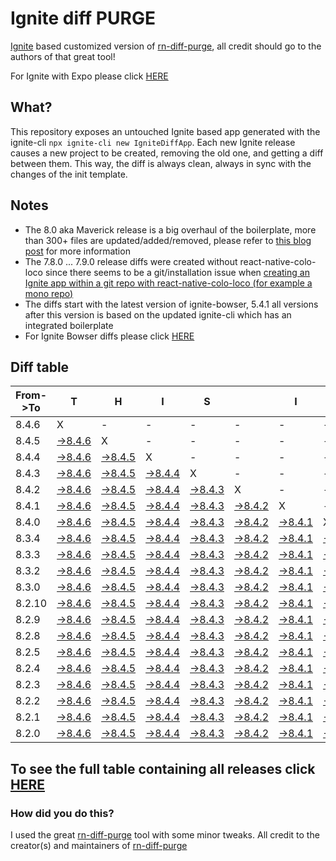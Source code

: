 # Ignite diff PURGE

[Ignite](https://github.com/infinitered/ignite) based customized version of [rn-diff-purge](https://github.com/react-native-community/rn-diff-purge/), all credit should go to the authors of that great tool!

For Ignite with Expo please click [HERE](https://github.com/nirre7/ignite-expo-diff-purge)

## What?

This repository exposes an untouched Ignite based app generated with the ignite-cli
`npx ignite-cli new IgniteDiffApp`. Each new Ignite release causes a new project to be created, removing the old one, and getting a diff between them. This way, the diff is always clean, always in sync with the changes of the init template.

## Notes
- The 8.0 aka Maverick release is a big overhaul of the boilerplate, more than 300+ files are updated/added/removed, please refer to [this blog post](https://shift.infinite.red/announcing-ignite-8-0-maverick-fbbdafbb738e) for more information
- The 7.8.0 ... 7.9.0 release diffs were created without react-native-colo-loco since there seems to be a git/installation issue when [creating an Ignite app within a git repo with react-native-colo-loco (for example a mono repo)](https://github.com/infinitered/ignite/issues/1845)
- The diffs start with the latest version of ignite-bowser, 5.4.1 all versions after this version is based on the updated ignite-cli which has an integrated boilerplate
- For Ignite Bowser diffs please click [HERE](https://github.com/nirre7/ignite-bowser-diff-purge)

## Diff table

| From->To | T                                                                                            | H                                                                                            | I                                                                                            | S                                                                                            |                                                                                              | I                                                                                            | S                                                                                            |                                                                                              | C                                                                                            | O                                                                                            | O                                                                                            | L                                                                                             |                                                                                             |                                                                                             |                                                                                             |                                                                                             |                                                                                             |                                                                                             |                                                                                             |     |
| -------- | -------------------------------------------------------------------------------------------- | -------------------------------------------------------------------------------------------- | -------------------------------------------------------------------------------------------- | -------------------------------------------------------------------------------------------- | -------------------------------------------------------------------------------------------- | -------------------------------------------------------------------------------------------- | -------------------------------------------------------------------------------------------- | -------------------------------------------------------------------------------------------- | -------------------------------------------------------------------------------------------- | -------------------------------------------------------------------------------------------- | -------------------------------------------------------------------------------------------- | --------------------------------------------------------------------------------------------- | ------------------------------------------------------------------------------------------- | ------------------------------------------------------------------------------------------- | ------------------------------------------------------------------------------------------- | ------------------------------------------------------------------------------------------- | ------------------------------------------------------------------------------------------- | ------------------------------------------------------------------------------------------- | ------------------------------------------------------------------------------------------- | --- |
| 8.4.6    | X                                                                                            | -                                                                                            | -                                                                                            | -                                                                                            | -                                                                                            | -                                                                                            | -                                                                                            | -                                                                                            | -                                                                                            | -                                                                                            | -                                                                                            | -                                                                                             | -                                                                                           | -                                                                                           | -                                                                                           | -                                                                                           | -                                                                                           | -                                                                                           | -                                                                                           | -   |
| 8.4.5    | [->8.4.6](https://github.com/nirre7/ignite-diff-purge/compare/release/8.4.5..release/8.4.6)  | X                                                                                            | -                                                                                            | -                                                                                            | -                                                                                            | -                                                                                            | -                                                                                            | -                                                                                            | -                                                                                            | -                                                                                            | -                                                                                            | -                                                                                             | -                                                                                           | -                                                                                           | -                                                                                           | -                                                                                           | -                                                                                           | -                                                                                           | -                                                                                           | -   |
| 8.4.4    | [->8.4.6](https://github.com/nirre7/ignite-diff-purge/compare/release/8.4.4..release/8.4.6)  | [->8.4.5](https://github.com/nirre7/ignite-diff-purge/compare/release/8.4.4..release/8.4.5)  | X                                                                                            | -                                                                                            | -                                                                                            | -                                                                                            | -                                                                                            | -                                                                                            | -                                                                                            | -                                                                                            | -                                                                                            | -                                                                                             | -                                                                                           | -                                                                                           | -                                                                                           | -                                                                                           | -                                                                                           | -                                                                                           | -                                                                                           | -   |
| 8.4.3    | [->8.4.6](https://github.com/nirre7/ignite-diff-purge/compare/release/8.4.3..release/8.4.6)  | [->8.4.5](https://github.com/nirre7/ignite-diff-purge/compare/release/8.4.3..release/8.4.5)  | [->8.4.4](https://github.com/nirre7/ignite-diff-purge/compare/release/8.4.3..release/8.4.4)  | X                                                                                            | -                                                                                            | -                                                                                            | -                                                                                            | -                                                                                            | -                                                                                            | -                                                                                            | -                                                                                            | -                                                                                             | -                                                                                           | -                                                                                           | -                                                                                           | -                                                                                           | -                                                                                           | -                                                                                           | -                                                                                           | -   |
| 8.4.2    | [->8.4.6](https://github.com/nirre7/ignite-diff-purge/compare/release/8.4.2..release/8.4.6)  | [->8.4.5](https://github.com/nirre7/ignite-diff-purge/compare/release/8.4.2..release/8.4.5)  | [->8.4.4](https://github.com/nirre7/ignite-diff-purge/compare/release/8.4.2..release/8.4.4)  | [->8.4.3](https://github.com/nirre7/ignite-diff-purge/compare/release/8.4.2..release/8.4.3)  | X                                                                                            | -                                                                                            | -                                                                                            | -                                                                                            | -                                                                                            | -                                                                                            | -                                                                                            | -                                                                                             | -                                                                                           | -                                                                                           | -                                                                                           | -                                                                                           | -                                                                                           | -                                                                                           | -                                                                                           | -   |
| 8.4.1    | [->8.4.6](https://github.com/nirre7/ignite-diff-purge/compare/release/8.4.1..release/8.4.6)  | [->8.4.5](https://github.com/nirre7/ignite-diff-purge/compare/release/8.4.1..release/8.4.5)  | [->8.4.4](https://github.com/nirre7/ignite-diff-purge/compare/release/8.4.1..release/8.4.4)  | [->8.4.3](https://github.com/nirre7/ignite-diff-purge/compare/release/8.4.1..release/8.4.3)  | [->8.4.2](https://github.com/nirre7/ignite-diff-purge/compare/release/8.4.1..release/8.4.2)  | X                                                                                            | -                                                                                            | -                                                                                            | -                                                                                            | -                                                                                            | -                                                                                            | -                                                                                             | -                                                                                           | -                                                                                           | -                                                                                           | -                                                                                           | -                                                                                           | -                                                                                           | -                                                                                           | -   |
| 8.4.0    | [->8.4.6](https://github.com/nirre7/ignite-diff-purge/compare/release/8.4.0..release/8.4.6)  | [->8.4.5](https://github.com/nirre7/ignite-diff-purge/compare/release/8.4.0..release/8.4.5)  | [->8.4.4](https://github.com/nirre7/ignite-diff-purge/compare/release/8.4.0..release/8.4.4)  | [->8.4.3](https://github.com/nirre7/ignite-diff-purge/compare/release/8.4.0..release/8.4.3)  | [->8.4.2](https://github.com/nirre7/ignite-diff-purge/compare/release/8.4.0..release/8.4.2)  | [->8.4.1](https://github.com/nirre7/ignite-diff-purge/compare/release/8.4.0..release/8.4.1)  | X                                                                                            | -                                                                                            | -                                                                                            | -                                                                                            | -                                                                                            | -                                                                                             | -                                                                                           | -                                                                                           | -                                                                                           | -                                                                                           | -                                                                                           | -                                                                                           | -                                                                                           | -   |
| 8.3.4    | [->8.4.6](https://github.com/nirre7/ignite-diff-purge/compare/release/8.3.4..release/8.4.6)  | [->8.4.5](https://github.com/nirre7/ignite-diff-purge/compare/release/8.3.4..release/8.4.5)  | [->8.4.4](https://github.com/nirre7/ignite-diff-purge/compare/release/8.3.4..release/8.4.4)  | [->8.4.3](https://github.com/nirre7/ignite-diff-purge/compare/release/8.3.4..release/8.4.3)  | [->8.4.2](https://github.com/nirre7/ignite-diff-purge/compare/release/8.3.4..release/8.4.2)  | [->8.4.1](https://github.com/nirre7/ignite-diff-purge/compare/release/8.3.4..release/8.4.1)  | [->8.4.0](https://github.com/nirre7/ignite-diff-purge/compare/release/8.3.4..release/8.4.0)  | X                                                                                            | -                                                                                            | -                                                                                            | -                                                                                            | -                                                                                             | -                                                                                           | -                                                                                           | -                                                                                           | -                                                                                           | -                                                                                           | -                                                                                           | -                                                                                           | -   |
| 8.3.3    | [->8.4.6](https://github.com/nirre7/ignite-diff-purge/compare/release/8.3.3..release/8.4.6)  | [->8.4.5](https://github.com/nirre7/ignite-diff-purge/compare/release/8.3.3..release/8.4.5)  | [->8.4.4](https://github.com/nirre7/ignite-diff-purge/compare/release/8.3.3..release/8.4.4)  | [->8.4.3](https://github.com/nirre7/ignite-diff-purge/compare/release/8.3.3..release/8.4.3)  | [->8.4.2](https://github.com/nirre7/ignite-diff-purge/compare/release/8.3.3..release/8.4.2)  | [->8.4.1](https://github.com/nirre7/ignite-diff-purge/compare/release/8.3.3..release/8.4.1)  | [->8.4.0](https://github.com/nirre7/ignite-diff-purge/compare/release/8.3.3..release/8.4.0)  | [->8.3.4](https://github.com/nirre7/ignite-diff-purge/compare/release/8.3.3..release/8.3.4)  | X                                                                                            | -                                                                                            | -                                                                                            | -                                                                                             | -                                                                                           | -                                                                                           | -                                                                                           | -                                                                                           | -                                                                                           | -                                                                                           | -                                                                                           | -   |
| 8.3.2    | [->8.4.6](https://github.com/nirre7/ignite-diff-purge/compare/release/8.3.2..release/8.4.6)  | [->8.4.5](https://github.com/nirre7/ignite-diff-purge/compare/release/8.3.2..release/8.4.5)  | [->8.4.4](https://github.com/nirre7/ignite-diff-purge/compare/release/8.3.2..release/8.4.4)  | [->8.4.3](https://github.com/nirre7/ignite-diff-purge/compare/release/8.3.2..release/8.4.3)  | [->8.4.2](https://github.com/nirre7/ignite-diff-purge/compare/release/8.3.2..release/8.4.2)  | [->8.4.1](https://github.com/nirre7/ignite-diff-purge/compare/release/8.3.2..release/8.4.1)  | [->8.4.0](https://github.com/nirre7/ignite-diff-purge/compare/release/8.3.2..release/8.4.0)  | [->8.3.4](https://github.com/nirre7/ignite-diff-purge/compare/release/8.3.2..release/8.3.4)  | [->8.3.3](https://github.com/nirre7/ignite-diff-purge/compare/release/8.3.2..release/8.3.3)  | X                                                                                            | -                                                                                            | -                                                                                             | -                                                                                           | -                                                                                           | -                                                                                           | -                                                                                           | -                                                                                           | -                                                                                           | -                                                                                           | -   |
| 8.3.0    | [->8.4.6](https://github.com/nirre7/ignite-diff-purge/compare/release/8.3.0..release/8.4.6)  | [->8.4.5](https://github.com/nirre7/ignite-diff-purge/compare/release/8.3.0..release/8.4.5)  | [->8.4.4](https://github.com/nirre7/ignite-diff-purge/compare/release/8.3.0..release/8.4.4)  | [->8.4.3](https://github.com/nirre7/ignite-diff-purge/compare/release/8.3.0..release/8.4.3)  | [->8.4.2](https://github.com/nirre7/ignite-diff-purge/compare/release/8.3.0..release/8.4.2)  | [->8.4.1](https://github.com/nirre7/ignite-diff-purge/compare/release/8.3.0..release/8.4.1)  | [->8.4.0](https://github.com/nirre7/ignite-diff-purge/compare/release/8.3.0..release/8.4.0)  | [->8.3.4](https://github.com/nirre7/ignite-diff-purge/compare/release/8.3.0..release/8.3.4)  | [->8.3.3](https://github.com/nirre7/ignite-diff-purge/compare/release/8.3.0..release/8.3.3)  | [->8.3.2](https://github.com/nirre7/ignite-diff-purge/compare/release/8.3.0..release/8.3.2)  | X                                                                                            | -                                                                                             | -                                                                                           | -                                                                                           | -                                                                                           | -                                                                                           | -                                                                                           | -                                                                                           | -                                                                                           | -   |
| 8.2.10   | [->8.4.6](https://github.com/nirre7/ignite-diff-purge/compare/release/8.2.10..release/8.4.6) | [->8.4.5](https://github.com/nirre7/ignite-diff-purge/compare/release/8.2.10..release/8.4.5) | [->8.4.4](https://github.com/nirre7/ignite-diff-purge/compare/release/8.2.10..release/8.4.4) | [->8.4.3](https://github.com/nirre7/ignite-diff-purge/compare/release/8.2.10..release/8.4.3) | [->8.4.2](https://github.com/nirre7/ignite-diff-purge/compare/release/8.2.10..release/8.4.2) | [->8.4.1](https://github.com/nirre7/ignite-diff-purge/compare/release/8.2.10..release/8.4.1) | [->8.4.0](https://github.com/nirre7/ignite-diff-purge/compare/release/8.2.10..release/8.4.0) | [->8.3.4](https://github.com/nirre7/ignite-diff-purge/compare/release/8.2.10..release/8.3.4) | [->8.3.3](https://github.com/nirre7/ignite-diff-purge/compare/release/8.2.10..release/8.3.3) | [->8.3.2](https://github.com/nirre7/ignite-diff-purge/compare/release/8.2.10..release/8.3.2) | [->8.3.0](https://github.com/nirre7/ignite-diff-purge/compare/release/8.2.10..release/8.3.0) | X                                                                                             | -                                                                                           | -                                                                                           | -                                                                                           | -                                                                                           | -                                                                                           | -                                                                                           | -                                                                                           | -   |
| 8.2.9    | [->8.4.6](https://github.com/nirre7/ignite-diff-purge/compare/release/8.2.9..release/8.4.6)  | [->8.4.5](https://github.com/nirre7/ignite-diff-purge/compare/release/8.2.9..release/8.4.5)  | [->8.4.4](https://github.com/nirre7/ignite-diff-purge/compare/release/8.2.9..release/8.4.4)  | [->8.4.3](https://github.com/nirre7/ignite-diff-purge/compare/release/8.2.9..release/8.4.3)  | [->8.4.2](https://github.com/nirre7/ignite-diff-purge/compare/release/8.2.9..release/8.4.2)  | [->8.4.1](https://github.com/nirre7/ignite-diff-purge/compare/release/8.2.9..release/8.4.1)  | [->8.4.0](https://github.com/nirre7/ignite-diff-purge/compare/release/8.2.9..release/8.4.0)  | [->8.3.4](https://github.com/nirre7/ignite-diff-purge/compare/release/8.2.9..release/8.3.4)  | [->8.3.3](https://github.com/nirre7/ignite-diff-purge/compare/release/8.2.9..release/8.3.3)  | [->8.3.2](https://github.com/nirre7/ignite-diff-purge/compare/release/8.2.9..release/8.3.2)  | [->8.3.0](https://github.com/nirre7/ignite-diff-purge/compare/release/8.2.9..release/8.3.0)  | [->8.2.10](https://github.com/nirre7/ignite-diff-purge/compare/release/8.2.9..release/8.2.10) | X                                                                                           | -                                                                                           | -                                                                                           | -                                                                                           | -                                                                                           | -                                                                                           | -                                                                                           | -   |
| 8.2.8    | [->8.4.6](https://github.com/nirre7/ignite-diff-purge/compare/release/8.2.8..release/8.4.6)  | [->8.4.5](https://github.com/nirre7/ignite-diff-purge/compare/release/8.2.8..release/8.4.5)  | [->8.4.4](https://github.com/nirre7/ignite-diff-purge/compare/release/8.2.8..release/8.4.4)  | [->8.4.3](https://github.com/nirre7/ignite-diff-purge/compare/release/8.2.8..release/8.4.3)  | [->8.4.2](https://github.com/nirre7/ignite-diff-purge/compare/release/8.2.8..release/8.4.2)  | [->8.4.1](https://github.com/nirre7/ignite-diff-purge/compare/release/8.2.8..release/8.4.1)  | [->8.4.0](https://github.com/nirre7/ignite-diff-purge/compare/release/8.2.8..release/8.4.0)  | [->8.3.4](https://github.com/nirre7/ignite-diff-purge/compare/release/8.2.8..release/8.3.4)  | [->8.3.3](https://github.com/nirre7/ignite-diff-purge/compare/release/8.2.8..release/8.3.3)  | [->8.3.2](https://github.com/nirre7/ignite-diff-purge/compare/release/8.2.8..release/8.3.2)  | [->8.3.0](https://github.com/nirre7/ignite-diff-purge/compare/release/8.2.8..release/8.3.0)  | [->8.2.10](https://github.com/nirre7/ignite-diff-purge/compare/release/8.2.8..release/8.2.10) | [->8.2.9](https://github.com/nirre7/ignite-diff-purge/compare/release/8.2.8..release/8.2.9) | X                                                                                           | -                                                                                           | -                                                                                           | -                                                                                           | -                                                                                           | -                                                                                           | -   |
| 8.2.5    | [->8.4.6](https://github.com/nirre7/ignite-diff-purge/compare/release/8.2.5..release/8.4.6)  | [->8.4.5](https://github.com/nirre7/ignite-diff-purge/compare/release/8.2.5..release/8.4.5)  | [->8.4.4](https://github.com/nirre7/ignite-diff-purge/compare/release/8.2.5..release/8.4.4)  | [->8.4.3](https://github.com/nirre7/ignite-diff-purge/compare/release/8.2.5..release/8.4.3)  | [->8.4.2](https://github.com/nirre7/ignite-diff-purge/compare/release/8.2.5..release/8.4.2)  | [->8.4.1](https://github.com/nirre7/ignite-diff-purge/compare/release/8.2.5..release/8.4.1)  | [->8.4.0](https://github.com/nirre7/ignite-diff-purge/compare/release/8.2.5..release/8.4.0)  | [->8.3.4](https://github.com/nirre7/ignite-diff-purge/compare/release/8.2.5..release/8.3.4)  | [->8.3.3](https://github.com/nirre7/ignite-diff-purge/compare/release/8.2.5..release/8.3.3)  | [->8.3.2](https://github.com/nirre7/ignite-diff-purge/compare/release/8.2.5..release/8.3.2)  | [->8.3.0](https://github.com/nirre7/ignite-diff-purge/compare/release/8.2.5..release/8.3.0)  | [->8.2.10](https://github.com/nirre7/ignite-diff-purge/compare/release/8.2.5..release/8.2.10) | [->8.2.9](https://github.com/nirre7/ignite-diff-purge/compare/release/8.2.5..release/8.2.9) | [->8.2.8](https://github.com/nirre7/ignite-diff-purge/compare/release/8.2.5..release/8.2.8) | X                                                                                           | -                                                                                           | -                                                                                           | -                                                                                           | -                                                                                           | -   |
| 8.2.4    | [->8.4.6](https://github.com/nirre7/ignite-diff-purge/compare/release/8.2.4..release/8.4.6)  | [->8.4.5](https://github.com/nirre7/ignite-diff-purge/compare/release/8.2.4..release/8.4.5)  | [->8.4.4](https://github.com/nirre7/ignite-diff-purge/compare/release/8.2.4..release/8.4.4)  | [->8.4.3](https://github.com/nirre7/ignite-diff-purge/compare/release/8.2.4..release/8.4.3)  | [->8.4.2](https://github.com/nirre7/ignite-diff-purge/compare/release/8.2.4..release/8.4.2)  | [->8.4.1](https://github.com/nirre7/ignite-diff-purge/compare/release/8.2.4..release/8.4.1)  | [->8.4.0](https://github.com/nirre7/ignite-diff-purge/compare/release/8.2.4..release/8.4.0)  | [->8.3.4](https://github.com/nirre7/ignite-diff-purge/compare/release/8.2.4..release/8.3.4)  | [->8.3.3](https://github.com/nirre7/ignite-diff-purge/compare/release/8.2.4..release/8.3.3)  | [->8.3.2](https://github.com/nirre7/ignite-diff-purge/compare/release/8.2.4..release/8.3.2)  | [->8.3.0](https://github.com/nirre7/ignite-diff-purge/compare/release/8.2.4..release/8.3.0)  | [->8.2.10](https://github.com/nirre7/ignite-diff-purge/compare/release/8.2.4..release/8.2.10) | [->8.2.9](https://github.com/nirre7/ignite-diff-purge/compare/release/8.2.4..release/8.2.9) | [->8.2.8](https://github.com/nirre7/ignite-diff-purge/compare/release/8.2.4..release/8.2.8) | [->8.2.5](https://github.com/nirre7/ignite-diff-purge/compare/release/8.2.4..release/8.2.5) | X                                                                                           | -                                                                                           | -                                                                                           | -                                                                                           | -   |
| 8.2.3    | [->8.4.6](https://github.com/nirre7/ignite-diff-purge/compare/release/8.2.3..release/8.4.6)  | [->8.4.5](https://github.com/nirre7/ignite-diff-purge/compare/release/8.2.3..release/8.4.5)  | [->8.4.4](https://github.com/nirre7/ignite-diff-purge/compare/release/8.2.3..release/8.4.4)  | [->8.4.3](https://github.com/nirre7/ignite-diff-purge/compare/release/8.2.3..release/8.4.3)  | [->8.4.2](https://github.com/nirre7/ignite-diff-purge/compare/release/8.2.3..release/8.4.2)  | [->8.4.1](https://github.com/nirre7/ignite-diff-purge/compare/release/8.2.3..release/8.4.1)  | [->8.4.0](https://github.com/nirre7/ignite-diff-purge/compare/release/8.2.3..release/8.4.0)  | [->8.3.4](https://github.com/nirre7/ignite-diff-purge/compare/release/8.2.3..release/8.3.4)  | [->8.3.3](https://github.com/nirre7/ignite-diff-purge/compare/release/8.2.3..release/8.3.3)  | [->8.3.2](https://github.com/nirre7/ignite-diff-purge/compare/release/8.2.3..release/8.3.2)  | [->8.3.0](https://github.com/nirre7/ignite-diff-purge/compare/release/8.2.3..release/8.3.0)  | [->8.2.10](https://github.com/nirre7/ignite-diff-purge/compare/release/8.2.3..release/8.2.10) | [->8.2.9](https://github.com/nirre7/ignite-diff-purge/compare/release/8.2.3..release/8.2.9) | [->8.2.8](https://github.com/nirre7/ignite-diff-purge/compare/release/8.2.3..release/8.2.8) | [->8.2.5](https://github.com/nirre7/ignite-diff-purge/compare/release/8.2.3..release/8.2.5) | [->8.2.4](https://github.com/nirre7/ignite-diff-purge/compare/release/8.2.3..release/8.2.4) | X                                                                                           | -                                                                                           | -                                                                                           | -   |
| 8.2.2    | [->8.4.6](https://github.com/nirre7/ignite-diff-purge/compare/release/8.2.2..release/8.4.6)  | [->8.4.5](https://github.com/nirre7/ignite-diff-purge/compare/release/8.2.2..release/8.4.5)  | [->8.4.4](https://github.com/nirre7/ignite-diff-purge/compare/release/8.2.2..release/8.4.4)  | [->8.4.3](https://github.com/nirre7/ignite-diff-purge/compare/release/8.2.2..release/8.4.3)  | [->8.4.2](https://github.com/nirre7/ignite-diff-purge/compare/release/8.2.2..release/8.4.2)  | [->8.4.1](https://github.com/nirre7/ignite-diff-purge/compare/release/8.2.2..release/8.4.1)  | [->8.4.0](https://github.com/nirre7/ignite-diff-purge/compare/release/8.2.2..release/8.4.0)  | [->8.3.4](https://github.com/nirre7/ignite-diff-purge/compare/release/8.2.2..release/8.3.4)  | [->8.3.3](https://github.com/nirre7/ignite-diff-purge/compare/release/8.2.2..release/8.3.3)  | [->8.3.2](https://github.com/nirre7/ignite-diff-purge/compare/release/8.2.2..release/8.3.2)  | [->8.3.0](https://github.com/nirre7/ignite-diff-purge/compare/release/8.2.2..release/8.3.0)  | [->8.2.10](https://github.com/nirre7/ignite-diff-purge/compare/release/8.2.2..release/8.2.10) | [->8.2.9](https://github.com/nirre7/ignite-diff-purge/compare/release/8.2.2..release/8.2.9) | [->8.2.8](https://github.com/nirre7/ignite-diff-purge/compare/release/8.2.2..release/8.2.8) | [->8.2.5](https://github.com/nirre7/ignite-diff-purge/compare/release/8.2.2..release/8.2.5) | [->8.2.4](https://github.com/nirre7/ignite-diff-purge/compare/release/8.2.2..release/8.2.4) | [->8.2.3](https://github.com/nirre7/ignite-diff-purge/compare/release/8.2.2..release/8.2.3) | X                                                                                           | -                                                                                           | -   |
| 8.2.1    | [->8.4.6](https://github.com/nirre7/ignite-diff-purge/compare/release/8.2.1..release/8.4.6)  | [->8.4.5](https://github.com/nirre7/ignite-diff-purge/compare/release/8.2.1..release/8.4.5)  | [->8.4.4](https://github.com/nirre7/ignite-diff-purge/compare/release/8.2.1..release/8.4.4)  | [->8.4.3](https://github.com/nirre7/ignite-diff-purge/compare/release/8.2.1..release/8.4.3)  | [->8.4.2](https://github.com/nirre7/ignite-diff-purge/compare/release/8.2.1..release/8.4.2)  | [->8.4.1](https://github.com/nirre7/ignite-diff-purge/compare/release/8.2.1..release/8.4.1)  | [->8.4.0](https://github.com/nirre7/ignite-diff-purge/compare/release/8.2.1..release/8.4.0)  | [->8.3.4](https://github.com/nirre7/ignite-diff-purge/compare/release/8.2.1..release/8.3.4)  | [->8.3.3](https://github.com/nirre7/ignite-diff-purge/compare/release/8.2.1..release/8.3.3)  | [->8.3.2](https://github.com/nirre7/ignite-diff-purge/compare/release/8.2.1..release/8.3.2)  | [->8.3.0](https://github.com/nirre7/ignite-diff-purge/compare/release/8.2.1..release/8.3.0)  | [->8.2.10](https://github.com/nirre7/ignite-diff-purge/compare/release/8.2.1..release/8.2.10) | [->8.2.9](https://github.com/nirre7/ignite-diff-purge/compare/release/8.2.1..release/8.2.9) | [->8.2.8](https://github.com/nirre7/ignite-diff-purge/compare/release/8.2.1..release/8.2.8) | [->8.2.5](https://github.com/nirre7/ignite-diff-purge/compare/release/8.2.1..release/8.2.5) | [->8.2.4](https://github.com/nirre7/ignite-diff-purge/compare/release/8.2.1..release/8.2.4) | [->8.2.3](https://github.com/nirre7/ignite-diff-purge/compare/release/8.2.1..release/8.2.3) | [->8.2.2](https://github.com/nirre7/ignite-diff-purge/compare/release/8.2.1..release/8.2.2) | X                                                                                           | -   |
| 8.2.0    | [->8.4.6](https://github.com/nirre7/ignite-diff-purge/compare/release/8.2.0..release/8.4.6)  | [->8.4.5](https://github.com/nirre7/ignite-diff-purge/compare/release/8.2.0..release/8.4.5)  | [->8.4.4](https://github.com/nirre7/ignite-diff-purge/compare/release/8.2.0..release/8.4.4)  | [->8.4.3](https://github.com/nirre7/ignite-diff-purge/compare/release/8.2.0..release/8.4.3)  | [->8.4.2](https://github.com/nirre7/ignite-diff-purge/compare/release/8.2.0..release/8.4.2)  | [->8.4.1](https://github.com/nirre7/ignite-diff-purge/compare/release/8.2.0..release/8.4.1)  | [->8.4.0](https://github.com/nirre7/ignite-diff-purge/compare/release/8.2.0..release/8.4.0)  | [->8.3.4](https://github.com/nirre7/ignite-diff-purge/compare/release/8.2.0..release/8.3.4)  | [->8.3.3](https://github.com/nirre7/ignite-diff-purge/compare/release/8.2.0..release/8.3.3)  | [->8.3.2](https://github.com/nirre7/ignite-diff-purge/compare/release/8.2.0..release/8.3.2)  | [->8.3.0](https://github.com/nirre7/ignite-diff-purge/compare/release/8.2.0..release/8.3.0)  | [->8.2.10](https://github.com/nirre7/ignite-diff-purge/compare/release/8.2.0..release/8.2.10) | [->8.2.9](https://github.com/nirre7/ignite-diff-purge/compare/release/8.2.0..release/8.2.9) | [->8.2.8](https://github.com/nirre7/ignite-diff-purge/compare/release/8.2.0..release/8.2.8) | [->8.2.5](https://github.com/nirre7/ignite-diff-purge/compare/release/8.2.0..release/8.2.5) | [->8.2.4](https://github.com/nirre7/ignite-diff-purge/compare/release/8.2.0..release/8.2.4) | [->8.2.3](https://github.com/nirre7/ignite-diff-purge/compare/release/8.2.0..release/8.2.3) | [->8.2.2](https://github.com/nirre7/ignite-diff-purge/compare/release/8.2.0..release/8.2.2) | [->8.2.1](https://github.com/nirre7/ignite-diff-purge/compare/release/8.2.0..release/8.2.1) | X   |

## To see the full table containing all releases click [HERE](https://nirre7.github.io/ignite-diff-purge/)

### How did you do this?

I used the great [rn-diff-purge](https://github.com/react-native-community/rn-diff-purge/) tool with some minor tweaks.
All credit to the creator(s) and maintainers of [rn-diff-purge](https://github.com/react-native-community/rn-diff-purge/)

